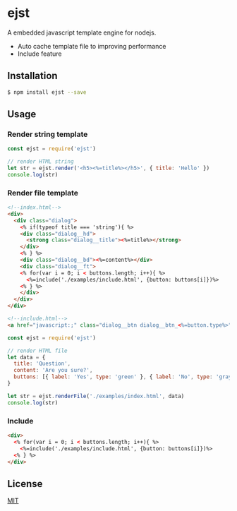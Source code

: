 # ejst

A embedded javascript template engine for nodejs.

- Auto cache template file to improving performance
- Include feature


## Installation

```bash
$ npm install ejst --save
```

## Usage

### Render string template

```js
const ejst = require('ejst')

// render HTML string
let str = ejst.render('<h5><%=title%></h5>', { title: 'Hello' })
console.log(str)
```

### Render file template

```html
<!--index.html-->
<div>
  <div class="dialog">
    <% if(typeof title === 'string'){ %>
    <div class="dialog__hd">
      <strong class="dialog__title"><%=title%></strong>
    </div>
    <% } %>
    <div class="dialog__bd"><%=content%></div>
    <div class="dialog__ft">
    <% for(var i = 0; i < buttons.length; i++){ %>
      <%=include('./examples/include.html', {button: buttons[i]})%>
    <% } %>
    </div>
  </div>
</div>
```

```html
<!--include.html-->
<a href="javascript:;" class="dialog__btn dialog__btn_<%=button.type%>"><%=button.label%></a>
```

```js
const ejst = require('ejst')

// render HTML file
let data = {
  title: 'Question',
  content: 'Are you sure?',
  buttons: [{ label: 'Yes', type: 'green' }, { label: 'No', type: 'gray' }]
}

let str = ejst.renderFile('./examples/index.html', data)
console.log(str)
```

### Include

```html
<div>
  <% for(var i = 0; i < buttons.length; i++){ %>
    <%=include('./examples/include.html', {button: buttons[i]})%>
  <% } %>
</div>
```

## License

[MIT](./LICENSE)